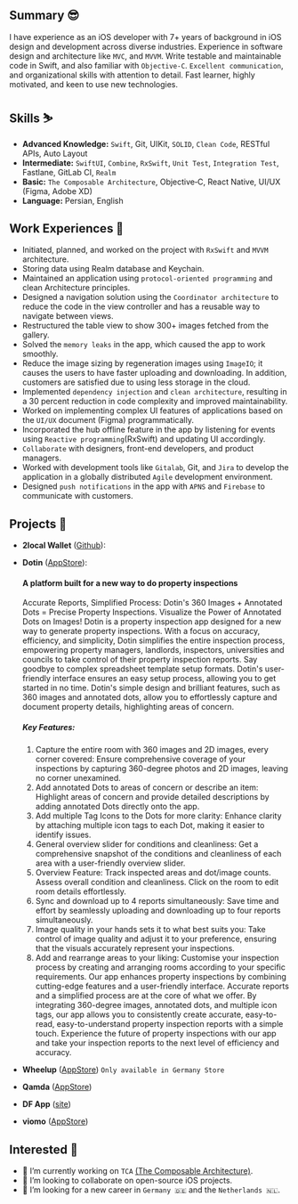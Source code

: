 ## Summary 😎
I have experience as an iOS developer with 7+ years of background in iOS design and development across diverse industries. Experience in software design and architecture like `MVC`, and `MVVM`. Write testable and maintainable code in Swift, and also familiar with `Objective‐C`. `Excellent communication`, and organizational skills with attention to detail. Fast learner, highly motivated, and keen to use new technologies.

## Skills ⛷️
- **Advanced Knowledge:** `Swift`, Git, UIKit, `SOLID`, `Clean Code`, RESTful APIs, Auto Layout
- **Intermediate:** `SwiftUI`, `Combine`, `RxSwift`, `Unit Test`, `Integration Test`, Fastlane, GitLab CI, `Realm`
- **Basic:** `The Composable Architecture`, Objective‐C, React Native, UI/UX (Figma, Adobe XD)
- **Language:** Persian, English

## Work Experiences 🔬
- Initiated, planned, and worked on the project with `RxSwift` and `MVVM` architecture.
- Storing data using Realm database and Keychain.
- Maintained an application using `protocol‐oriented programming` and clean Architecture principles.
- Designed a navigation solution using the `Coordinator architecture` to reduce the code in the view controller and has a reusable way to navigate between views.
- Restructured the table view to show 300+ images fetched from the gallery.
- Solved the `memory leaks` in the app, which caused the app to work smoothly.
- Reduce the image sizing by regeneration images using `ImageIO`; it causes the users to have faster uploading and downloading. In addition, customers are satisfied due to using less storage in the cloud.
- Implemented `dependency injection` and `clean architecture`, resulting in a 30 percent reduction in code complexity and improved maintainability.
- Worked on implementing complex UI features of applications based on the `UI/UX` document (Figma) programmatically.
- Incorporated the hub offline feature in the app by listening for events using `Reactive programming`(RxSwift) and updating UI accordingly.
- `Collaborate` with designers, front-end developers, and product managers.
- Worked with development tools like `Gitalab`, Git, and `Jira` to develop the application in a globally distributed `Agile` development environment.
- Designed `push notifications` in the app with `APNS` and `Firebase` to communicate with customers.

## Projects 📱

- **2local Wallet** ([Github](https://github.com/2local/iOSWallet)):
- **Dotin** ([AppStore](https://apps.apple.com/gb/app/dotin/id1621066840)):

  #### A platform built for a new way to do property inspections
  Accurate Reports, Simplified Process: Dotin's 360 Images + Annotated Dots = Precise Property Inspections. Visualize the Power of Annotated Dots on Images!
Dotin is a property inspection app designed for a new way to generate property inspections. With a focus on accuracy, efficiency, and simplicity, Dotin simplifies the entire inspection process, empowering property managers, landlords, inspectors, universities and councils to take control of their property inspection reports.
Say goodbye to complex spreadsheet template setup formats. Dotin's user-friendly interface ensures an easy setup process, allowing you to get started in no time.
Dotin's simple design and brilliant features, such as 360 images and annotated dots, allow you to effortlessly capture and document property details, highlighting areas of concern.
    ##### Key Features:
    1. Capture the entire room with 360 images and 2D images, every corner covered: Ensure comprehensive coverage of your inspections by capturing 360-degree photos and 2D images, leaving no corner unexamined.
    2. Add annotated Dots to areas of concern or describe an item: Highlight areas of concern and provide detailed descriptions by adding annotated Dots directly onto the app.
    3. Add multiple Tag Icons to the Dots for more clarity: Enhance clarity by attaching multiple icon tags to each Dot, making it easier to identify issues.
    4. General overview slider for conditions and cleanliness: Get a comprehensive snapshot of the conditions and cleanliness of each area with a user-friendly overview slider.
    5. Overview Feature: Track inspected areas and dot/image counts. Assess overall condition and cleanliness. Click on the room to edit room details effortlessly.
    6. Sync and download up to 4 reports simultaneously: Save time and effort by seamlessly uploading and downloading up to four reports simultaneously.
    7. Image quality in your hands sets it to what best suits you: Take control of image quality and adjust it to your preference, ensuring that the visuals accurately represent your inspections.
    8. Add and rearrange areas to your liking: Customise your inspection process by creating and arranging rooms according to your specific requirements.
Our app enhances property inspections by combining cutting-edge features and a user-friendly interface. Accurate reports and a simplified process are at the core of what we offer. By integrating 360-degree images, annotated dots, and multiple icon tags, our app allows you to consistently create accurate, easy-to-read, easy-to-understand property inspection reports with a simple touch. Experience the future of property inspections with our app and take your inspection reports to the next level of efficiency and accuracy.

- **Wheelup** ([AppStore](https://apps.apple.com/de/app/wheelup-updated/id1582803353)) `Only available in Germany Store`
- **Qamda** ([AppStore](https://apps.apple.com/de/app/qamda/id1534250181))
- **DF App** ([site](http://distractfree.com))
- **viomo** ([AppStore](https://apps.apple.com/us/app/viomo/id1549505106))

## Interested 🧐
- 🔭 I’m currently working on `TCA` [(The Composable Architecture)](https://github.com/pointfreeco/swift-composable-architecture).
- 👯 I’m looking to collaborate on open-source iOS projects.
- 🤔 I’m looking for a new career in `Germany 🇩🇪` and the `Netherlands 🇳🇱`.

<!--
- 💬 Ask me about ...
- ⚡ Fun fact: ...
-->
